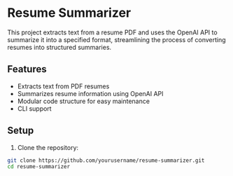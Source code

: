 # Resume Summarizer

This project extracts text from a resume PDF and uses the OpenAI API to summarize it into a specified format, streamlining the process of converting resumes into structured summaries.

## Features

- Extracts text from PDF resumes
- Summarizes resume information using OpenAI API
- Modular code structure for easy maintenance
- CLI support

## Setup

1. Clone the repository:

```bash
git clone https://github.com/yourusername/resume-summarizer.git
cd resume-summarizer
